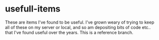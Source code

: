 # usefull-items
These are items I've found to be useful.
I've grown weary of trying to keep all of these on my server or local, and so am depositing bits of code etc.. that I've found useful over the years. This is a reference branch.
